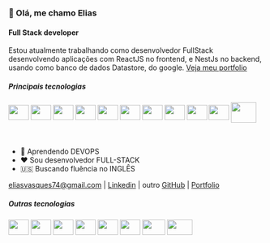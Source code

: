 ### 👋 Olá, me chamo Elias
#### Full Stack developer 
Estou atualmente trabalhando como desenvolvedor FullStack desenvolvendo aplicações com ReactJS no frontend, e NestJs no backend, usando como banco de dados Datastore, do google. [Veja meu portfolio](https://eliasvasquesdev.netlify.app/)

##### Principais tecnologias
<div style="display: inline_block">
  <img align="center" alt="" height="30" width="40"  src="https://cdn.jsdelivr.net/gh/devicons/devicon/icons/typescript/typescript-original.svg" /> 
  <img align="center" alt="" height="30" width="40" src="https://cdn.jsdelivr.net/gh/devicons/devicon/icons/javascript/javascript-original.svg" />
  <img align="center" alt="" height="30" width="40" src="https://cdn.jsdelivr.net/gh/devicons/devicon/icons/nodejs/nodejs-original.svg" />
  <img align="center" alt="" height="30" width="40" src="https://cdn.jsdelivr.net/gh/devicons/devicon/icons/react/react-original.svg" />
  <img align="center" alt="" height="30" width="40" src="https://cdn.jsdelivr.net/gh/devicons/devicon/icons/nextjs/nextjs-original.svg" />
  <img align="center" alt="" height="30" width="40" src="https://cdn.jsdelivr.net/gh/devicons/devicon/icons/csharp/csharp-original.svg" />
  <img align="center" alt="" height="30" width="40" src="https://cdn.jsdelivr.net/gh/devicons/devicon/icons/dotnetcore/dotnetcore-original.svg" />
  <img align="center" alt="" height="30" width="40" src="https://cdn.jsdelivr.net/gh/devicons/devicon/icons/redis/redis-original.svg" />
  <img align="center" alt="" height="30" width="40" src="https://cdn.jsdelivr.net/gh/devicons/devicon/icons/nestjs/nestjs-plain.svg">
  <img align="center" alt="" height="30" width="40" src="https://cdn.jsdelivr.net/gh/devicons/devicon/icons/postgresql/postgresql-original.svg" />
  <img align="center" alt="" height="40" width="50" src="https://cdn.jsdelivr.net/gh/devicons/devicon/icons/docker/docker-original.svg">
</div>
<br /><br />

- 🌱 Aprendendo DEVOPS
- ❤️  Sou desenvolvedor FULL-STACK
- 🇺🇸 Buscando fluência no INGLÊS

eliasvasques74@gmail.com | [Linkedin](https://www.linkedin.com/in/eliasvasquesdev/) | outro [GitHub](https://github.com/EliasVasques) | [Portfolio](https://eliasvasquesdev.netlify.app/)

  
##### Outras tecnologias
<div style="display: inline_block">
  <img align="center" alt="" height="30" width="40" src="https://cdn.jsdelivr.net/gh/devicons/devicon/icons/express/express-original.svg">
  
  <img align="center" alt="" height="30" width="40" src="https://cdn.jsdelivr.net/gh/devicons/devicon/icons/jest/jest-plain.svg">

  <img align="center" alt="" height="30" width="40" src="https://cdn.jsdelivr.net/gh/devicons/devicon/icons/nextjs/nextjs-original.svg">
  <img align="center" alt="" height="30" width="40" src="https://cdn.jsdelivr.net/gh/devicons/devicon/icons/redux/redux-original.svg" />

  <img align="center" alt="" height="30" width="40" src="https://cdn.jsdelivr.net/gh/devicons/devicon/icons/sass/sass-original.svg" />
  <img align="center" alt="" height="30" width="40" src="https://cdn.jsdelivr.net/gh/devicons/devicon/icons/materialui/materialui-original.svg">
  
  <img align="center" alt="" height="30" width="45" src="https://cdn.jsdelivr.net/gh/devicons/devicon/icons/googlecloud/googlecloud-original.svg">
  <img align="center" alt="" height="30" width="50" src="https://cdn.jsdelivr.net/gh/devicons/devicon/icons/mongodb/mongodb-original.svg">
</div>

